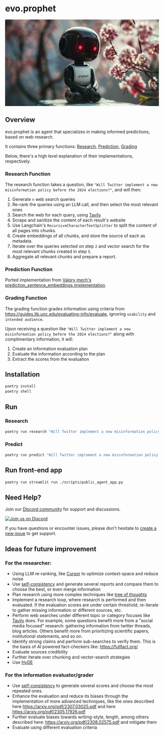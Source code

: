 # evo.prophet
![](./content/banner.png)

## Overview

evo.prophet is an agent that specializes in making informed predictions, based on web research.

It contains three primary functions: [Research](#research-function), [Prediction](#prediction-function), [Grading](#grading-function)

Below, there's a high level explanation of their implementations, respectively.

### Research Function

The research function takes a question, like `"Will Twitter implement a new misinformation policy before the 2024 elections?"`, and will then:

1. Generate `n` web search queries
2. Re-rank the queries using an LLM call, and then select the most relevant ones
3. Search the web for each query, using [Tavily](https://tavily.com/)
4. Scrape and sanitize the content of each result's website
5. Use Langchain's `RecursiveCharacterTextSplitter` to split the content of all pages into chunks.
6. Create embeddings of all chunks, and store the source of each as metadata.
7. Iterate over the queries selected on step `2` and vector search for the most relevant chunks created in step `5`.
8. Aggregate all relevant chunks and prepare a report.

### Prediction Function

Ported implementation from [Valory mech's prediction_sentence_embeddings implementation](https://github.com/valory-xyz/mech/blob/main/packages/valory/customs/prediction_request_embedding/prediction_sentence_embedding.py).


### Grading Function

The grading function grades information using criteria from https://guides.lib.unc.edu/evaluating-info/evaluate, ignoring `usability` and `intended audience`.

Upon receiving a question like `"Will Twitter implement a new misinformation policy before the 2024 elections?"` along with complimentary information, it will:

1. Create an information evaluation plan
2. Evaluate the information according to the plan
3. Extract the scores from the evaluation

## Installation

```bash
poetry install
poetry shell
```

## Run

### Research


```bash
poetry run research "Will Twitter implement a new misinformation policy before the 2024 elections?"
```

### Predict

```bash
poetry run predict "Will Twitter implement a new misinformation policy before the 2024 elections?"
```

## Run front-end app

```bash
poetry run streamlit run ./scripts/public_agent_app.py
```

## Need Help?

Join our [Discord community](https://discord.gg/k7UCsH3ps9) for support and discussions.

[![Join us on Discord](https://invidget.switchblade.xyz/k7UCsH3ps9)](https://discord.com/invite/k7UCsH3ps9)

If you have questions or encounter issues, please don't hesitate to [create a new issue](https://github.com/polywrap/evo.prophet/issues/new) to get support.


## Ideas for future improvement

### For the researcher:

- Using LLM re-ranking, like [Cursor](https://twitter.com/amanrsanger/status/1732145826963828997?s=03) to optimize context-space and reduce noise
- Use [self-consistency](https://www.promptingguide.ai/techniques/consistency) and generate several reports and compare them to choose the best, or even merge information
- Plan research using more complex techniques like [tree of thoughts](https://arxiv.org/abs/2305.10601)
- Implement a research loop, where research is performed and then evaluated. If the evaluation scores are under certain threshold, re-iterate to gather missing information or different sources, etc.
- Perform web searches under different topic or category focuses like [Tavily](https://app.tavily.com/home) does. For example, some questions benefit more from a "social media focused" research: gathering information from twitter threads, blog articles. Others benefit more from prioritizing scientific papers, institutional statements, and so on.
- Identify strong claims and perform sub-searches to verify them. This is the basis of AI powered fact-checkers like: https://fullfact.org/
- Evaluate sources credibility
- Further iterate over chunking and vector-search strategies
- Use [HyDE](https://medium.com/@juanc.olamendy/revolutionizing-retrieval-the-mastering-hypothetical-document-embeddings-hyde-b1fc06b9a6cc)

### For the information evaluator/grader

- Use [self-consistency](https://www.promptingguide.ai/techniques/consistency) to generate several scores and choose the most repeated ones.
- Enhance the evaluation and reduce its biases through the implementation of more advanced techniques, like the ones described here https://arxiv.org/pdf/2307.03025.pdf and here https://arxiv.org/pdf/2305.17926.pdf
- Further evaluate biases towards writing-style, length, among others described here: https://arxiv.org/pdf/2308.02575.pdf and mitigate them
- Evaluate using different evaluation criteria
